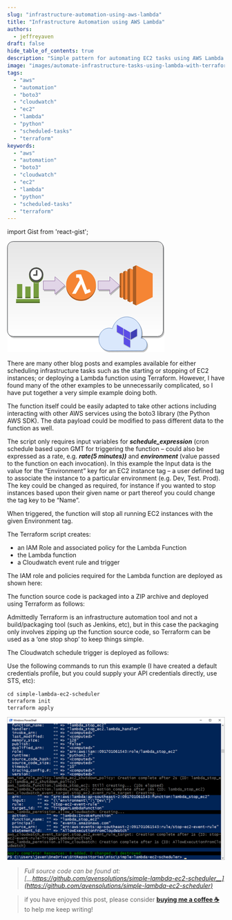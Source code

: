 ```yaml
---
slug: "infrastructure-automation-using-aws-lambda"
title: "Infrastructure Automation using AWS Lambda"
authors:	
  - jeffreyaven
draft: false
hide_table_of_contents: true
description: "Simple pattern for automating EC2 tasks using AWS Lambda and Terraform"
image: "images/automate-infrastructure-tasks-using-lambda-with-terraform.png"
tags: 
  - "aws"
  - "automation"
  - "boto3"
  - "cloudwatch"
  - "ec2"
  - "lambda"
  - "python"
  - "scheduled-tasks"
  - "terraform"
keywords:	
  - "aws"
  - "automation"
  - "boto3"
  - "cloudwatch"
  - "ec2"
  - "lambda"
  - "python"
  - "scheduled-tasks"
  - "terraform"
---
```


import Gist from 'react-gist';

![Automate infrastructure tasks using Lambda with Terraform](images/automate-infrastructure-tasks-using-lambda-with-terraform.png)

There are many other blog posts and examples available for either scheduling infrastructure tasks such as the starting or stopping of EC2 instances; or deploying a Lambda function using Terraform. However, I have found many of the other examples to be unnecessarily complicated, so I have put together a very simple example doing both.

The function itself could be easily adapted to take other actions including interacting with other AWS services using the boto3 library (the Python AWS SDK). The data payload could be modified to pass different data to the function as well.

The script only requires input variables for **_schedule\_expression_** (cron schedule based upon GMT for triggering the function – could also be expressed as a rate, e.g. **_rate(5 minutes))_** and **_environment_** (value passed to the function on each invocation). In this example the Input data is the value for the “Environment” key for an EC2 instance tag – a user defined tag to associate the instance to a particular environment (e.g. Dev, Test. Prod). The key could be changed as required, for instance if you wanted to stop instances based upon their given name or part thereof you could change the tag key to be “Name”.

When triggered, the function will stop all running EC2 instances with the given Environment tag.

The Terraform script creates:

- an IAM Role and associated policy for the Lambda Function
- the Lambda function
- a Cloudwatch event rule and trigger

The IAM role and policies required for the Lambda function are deployed as shown here:

<Gist id="6b8ed7c149a60e823361ee282615b826" 
/>

The function source code is packaged into a ZIP archive and deployed using Terraform as follows:

<Gist id="ca6a26a62302ff809eae028bbfb28b41" 
/>

Admittedly Terraform is an infrastructure automation tool and not a build/packaging tool (such as Jenkins, etc), but in this case the packaging only involves zipping up the function source code, so Terraform can be used as a ‘one stop shop’ to keep things simple.

The Cloudwatch schedule trigger is deployed as follows:

<Gist id="7920fda821eb4f03d8ba942da572180c" 
/>

Use the following commands to run this example (I have created a default credentials profile, but you could supply your API credentials directly, use STS, etc):

```
cd simple-lambda-ec2-scheduler
terraform init
terraform apply
```

![Terraform output](images/terraform-screenshot.png)

> *Full source code can be found at: [__https://github.com/avensolutions/simple-lambda-ec2-scheduler__](https://github.com/avensolutions/simple-lambda-ec2-scheduler)*

> if you have enjoyed this post, please consider [__buying me a coffee ☕__](https://www.buymeacoffee.com/jeffreyaven) to help me keep writing!
